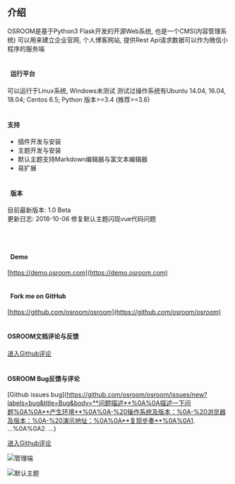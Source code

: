 ## 介绍

OSROOM是基于Python3 Flask开发的开源Web系统, 也是一个CMS(内容管理系统)
可以用来建立企业官网, 个人博客网站, 提供Rest Api请求数据可以作为微信小程序的服务端
<br/><br/>
#### &nbsp;&nbsp;运行平台
可以运行于Linux系统, Windows未测试
测试过操作系统有Ubuntu 14.04, 16.04, 18.04; Centos 6.5;
Python 版本>=3.4 (推荐>=3.6)
<br/><br/>
#### 支持
- 插件开发与安装
- 主题开发与安装
- 默认主题支持Markdown编辑器与富文本编辑器
- 易扩展
<br/><br/>
#### &nbsp;&nbsp;版本
目前最新版本: 1.0 Beta
<br/>
更新日志:
2018-10-06 修复默认主题闪现vue代码问题

<br/><br/>
#### &nbsp;&nbsp;Demo
[https://demo.osroom.com](https://demo.osroom.com)
<br/><br/>
#### &nbsp;&nbsp;Fork me on GitHub
[https://github.com/osroom/osroom](https://github.com/osroom/osroom)
<br/><br/>
#### OSROOM文档评论与反馈
[进入Github评论](https://github.com/osroom/osroom-doc/issues/new?labels=comment&title=Comment&body=说点什么吧！请使用文明用语)
<br/><br/>
#### OSROOM Bug反馈与评论
[Github issues bug](https://github.com/osroom/osroom/issues/new?labels=bug&title=Bug&body=**问题描述**%0A%0A描述一下问题%0A%0A**产生环境**%0A%0A-%20操作系统及版本：%0A-%20浏览器及版本：%0A-%20演示地址：%0A%0A**复现步奏**%0A%0A1. ...%0A%0A2. ...)

[进入Github评论](https://github.com/osroom/osroom/issues/new?labels=comment&title=Bug&body=说点什么吧！请使用文明用语)

![管理端](./imgs/demo/images.png)

![默认主题](./imgs/demo/demo.png)
